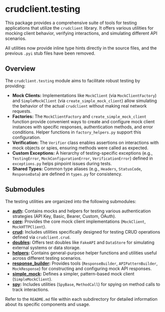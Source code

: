 # crudclient.testing

This package provides a comprehensive suite of tools for testing applications that utilize the `crudclient` library. It offers various utilities for mocking client behavior, verifying interactions, and simulating different API scenarios.

All utilities now provide inline type hints directly in the source files, and the previous `.pyi` stub files have been removed.

## Overview

The `crudclient.testing` module aims to facilitate robust testing by providing:

*   **Mock Clients:** Implementations like `MockClient` (via `MockClientFactory`) and `SimpleMockClient` (via `create_simple_mock_client`) allow simulating the behavior of the actual `crudclient` without making real network requests.
*   **Factories:** The `MockClientFactory` and `create_simple_mock_client` function provide convenient ways to create and configure mock client instances with specific responses, authentication methods, and error conditions. Helper functions in `factory_helpers.py` support this configuration.
*   **Verification:** The `Verifier` class enables assertions on interactions with mock objects or spies, ensuring methods were called as expected.
*   **Custom Exceptions:** A hierarchy of testing-specific exceptions (e.g., `TestingError`, `MockConfigurationError`, `VerificationError`) defined in `exceptions.py` helps pinpoint issues during tests.
*   **Shared Types:** Common type aliases (e.g., `Headers`, `StatusCode`, `ResponseData`) are defined in `types.py` for consistency.

## Submodules

The testing utilities are organized into the following submodules:

*   **[auth](./auth/README.md):** Contains mocks and helpers for testing various authentication strategies (API Key, Basic, Bearer, Custom, OAuth).
*   **[core](./core/README.md):** Provides the core mock client implementations (`MockClient`, `MockHTTPClient`).
*   **[crud](./crud/README.md):** Includes utilities specifically designed for testing CRUD operations defined via `crudclient.crud`.
*   **[doubles](./doubles/README.md):** Offers test doubles like `FakeAPI` and `DataStore` for simulating external systems or data storage.
*   **[helpers](./helpers/README.md):** Contains general-purpose helper functions and utilities useful across different testing scenarios.
*   **[response_builder](./response_builder/README.md):** Provides tools (`ResponseBuilder`, `APIPatternBuilder`, `MockResponse`) for constructing and configuring mock API responses.
*   **[simple_mock](./simple_mock/README.md):** Defines a simpler, pattern-based mock client (`SimpleMockClient`).
*   **[spy](./spy/README.md):** Includes utilities (`SpyBase`, `MethodCall`) for spying on method calls to track interactions.

Refer to the `README.md` file within each subdirectory for detailed information about its specific components and usage.